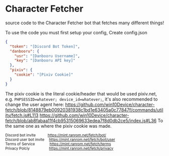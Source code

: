 # Character Fetcher
source code to the Character Fetcher bot that fetches many different things!

To use the code you must first setup your config,
Create config.json
```json
{
  "token": "[Discord Bot Token]",
  "danbooru": {
    "usr": "[Danbooru Username]",
    "key": "[Danbooru API key]"
  },
  "pixiv": {
    "cookie": "[Pixiv Cookie]"
  }
}
```
The pixiv cookie is the literal cookie/header that would be used pixiv.net, e.g. `PHPSESSID=whatever; device_id=whatever;`, it's also recommended to change the user agent here: https://github.com/win10Device/character-fetch/blob/8148879eb00920381938c1bd1e63405a0c77847f/commands/utility/fetch.js#L113
https://github.com/win10Device/character-fetch/blob/ab8fabaa11f4cb95315069633edea7f8d0db2ce5/index.js#L36
To the same one as where the pixiv cookie was made.


<sub>Discord bot invite&emsp;&emsp;&emsp;&nbsp;https://mint.ranrom.net/fetch/bot/</sub><br>
<sub>Discord user bot invite&emsp;&nbsp;https://mint.ranrom.net/fetch/bot/user</sub><br>
<sub>Terms of Service&emsp;&emsp;&emsp;&emsp;https://mint.ranrom.net/fetch/terms</sub><br>
<sub>Privacy Polciy&emsp;&emsp;&emsp;&emsp;&emsp;&nbsp;https://mint.ranrom.net/fetch/privacy</sub><br>
